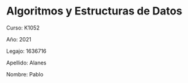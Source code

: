 Algoritmos y Estructuras de Datos
=================================

Curso: K1052

Año: 2021

Legajo: 1636716

Apellido: Alanes

Nombre: Pablo
